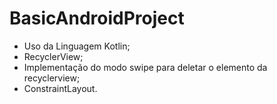 # BasicAndroidProject
- Uso da Linguagem Kotlin;
- RecyclerView; 
- Implementação do modo swipe para deletar o elemento da recyclerview;
- ConstraintLayout.
